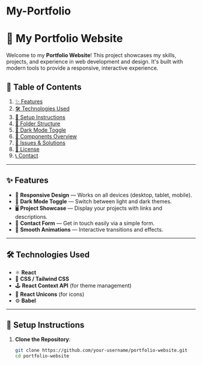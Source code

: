 # My-Portfolio

# 🚀 My Portfolio Website

Welcome to my **Portfolio Website**! This project showcases my skills, projects, and experience in web development and design. It's built with modern tools to provide a responsive, interactive experience.

## 📝 Table of Contents

1. [✨ Features](#-features)  
2. [🛠️ Technologies Used](#-technologies-used)  
3. [🚀 Setup Instructions](#-setup-instructions)  
4. [📂 Folder Structure](#-folder-structure)  
5. [🌙 Dark Mode Toggle](#-dark-mode-toggle)  
6. [🧩 Components Overview](#-components-overview)  
7. [🐞 Issues & Solutions](#-issues--solutions)  
8. [📄 License](#-license)  
9. [📞 Contact](#-contact)  

---

## ✨ Features

- 📱 **Responsive Design** — Works on all devices (desktop, tablet, mobile).  
- 🌙 **Dark Mode Toggle** — Switch between light and dark themes.  
- 🖥️ **Project Showcase** — Display your projects with links and descriptions.  
- 💬 **Contact Form** — Get in touch easily via a simple form.  
- 🎨 **Smooth Animations** — Interactive transitions and effects.  

---

## 🛠️ Technologies Used

- ⚛️ **React**  
- 🎨 **CSS / Tailwind CSS**  
- 🕹️ **React Context API** (for theme management)  
- 🧩 **React Unicons** (for icons)  
- ⚙️ **Babel**  

---

## 🚀 Setup Instructions

1. **Clone the Repository**:

   ```bash
   git clone https://github.com/your-username/portfolio-website.git
   cd portfolio-website
